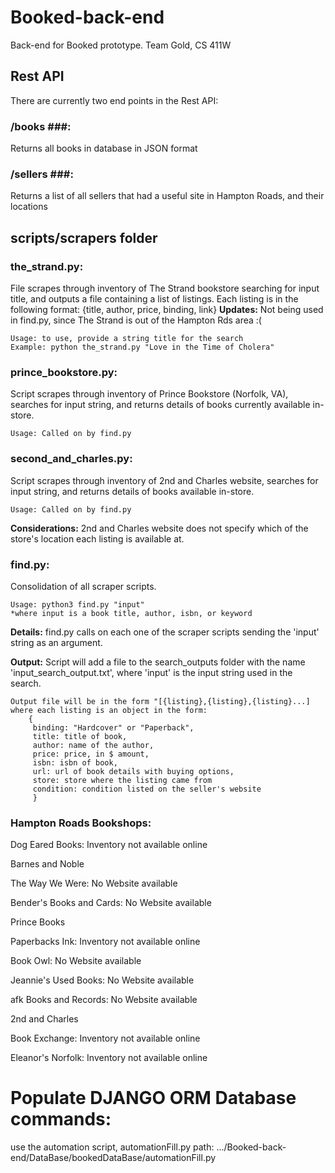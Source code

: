 # Booked-back-end

Back-end for Booked prototype. Team Gold, CS 411W

## Rest API

There are currently two end points in the Rest API:

### **/books** ###:

Returns all books in database in JSON format

### **/sellers** ###:

Returns a list of all sellers that had a useful site in Hampton Roads, and their locations

## scripts/scrapers folder

### **the_strand.py**:

File scrapes through inventory of The Strand bookstore searching for input title, and outputs a file containing a list of listings. Each listing is in the following format: {title, author, price, binding, link}
**Updates:** Not being used in find.py, since The Strand is out of the Hampton Rds area :(

    Usage: to use, provide a string title for the search
    Example: python the_strand.py "Love in the Time of Cholera"

### **prince_bookstore.py**:

Script scrapes through inventory of Prince Bookstore (Norfolk, VA), searches for input string, and returns details of books currently available in-store.

    Usage: Called on by find.py

### **second_and_charles.py**:

Script scrapes through inventory of 2nd and Charles website, searches for input string, and returns details of books available in-store.

    Usage: Called on by find.py

**Considerations:** 2nd and Charles website does not specify which of the store's location each listing is available at.

### **find.py**:

Consolidation of all scraper scripts.

    Usage: python3 find.py "input"
    *where input is a book title, author, isbn, or keyword

**Details:** find.py calls on each one of the scraper scripts sending the 'input' string as an argument.

**Output:** Script will add a file to the search_outputs folder with the name 'input_search_output.txt', where 'input' is the input string used in the search.

    Output file will be in the form "[{listing},{listing},{listing}...]
    where each listing is an object in the form:
        {
         binding: "Hardcover" or "Paperback",
         title: title of book,
         author: name of the author,
         price: price, in $ amount,
         isbn: isbn of book,
         url: url of book details with buying options,
         store: store where the listing came from
         condition: condition listed on the seller's website
         }

### Hampton Roads Bookshops:

Dog Eared Books: Inventory not available online

Barnes and Noble

The Way We Were: No Website available

Bender's Books and Cards: No Website available

Prince Books

Paperbacks Ink: Inventory not available online

Book Owl: No Website available

Jeannie's Used Books: No Website available

afk Books and Records: No Website available

2nd and Charles

Book Exchange: Inventory not available online

Eleanor's Norfolk: Inventory not available online

# Populate DJANGO ORM Database commands:
use the automation script, automationFill.py path: .../Booked-back-end/DataBase/bookedDataBase/automationFill.py
